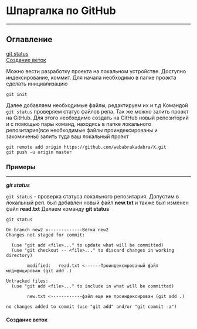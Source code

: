 # Шпаргалка по GitHub
---------------------
## Оглавление
[git status](#git_status)  
[Создание веток](#branch_create)

Можно вести разработку проекта на локальном устройстве. Доступно индексирование, коммит.
Для начала необходимо в папке проэкта сделать инициализацию

`git init`

Далее добавляем необходимые файлы, редактируем их и т.д
Командой `git status` проверяем статус файлов репа. Так же можно залить проэкт на GitHub.
Для этого необходимо создать на GitHub новый репозиторий и с помощью пары команд, находясь в
папке локального репозитария(все необходимые файлы проиндексированы и закомичены) 
залить туда ваш локальный проэкт
 
`git remote add origin https://github.com/webabrakadabra/X.git`  
`git push -u origin master`
 
 ### Примеры
-------------------
<a name="git_status"><b><em>git status</em></b></a>

`git status` - проверка статуса локального репозитария.
Допустим в локальный реп. был добавлен новый файл  **new.txt** и также был изменен файл **read.txt**
Делаем команду **git status** 
  
````
git status
 
On branch new2 <-------------Ветка new2
Changes not staged for commit: 
 
  (use "git add <file>..." to update what will be committed)
  (use "git checkout -- <file>..." to discard changes in working directory)
 
        modified:   read.txt <------Проиндексированый файл модифицирован (git add .)
 
Untracked files:
  (use "git add <file>..." to include in what will be committed)
 
        new.txt <------------файл еще не проиндексирован (git add .)
 
no changes added to commit (use "git add" and/or "git commit -a") 
````

#### Создание веток
<a name="branch_create"></a>
